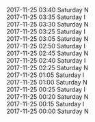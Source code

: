 2017-11-25 03:40 Saturday  N  
2017-11-25 03:35 Saturday  I  
2017-11-25 03:30 Saturday  N  
2017-11-25 03:25 Saturday  I  
2017-11-25 03:05 Saturday  N  
2017-11-25 02:50 Saturday  I  
2017-11-25 02:45 Saturday  N  
2017-11-25 02:40 Saturday  I  
2017-11-25 02:25 Saturday  N  
2017-11-25 01:05 Saturday  I  
2017-11-25 01:00 Saturday  N  
2017-11-25 00:25 Saturday  I  
2017-11-25 00:20 Saturday  N  
2017-11-25 00:15 Saturday  I  
2017-11-25 00:00 Saturday  N  
